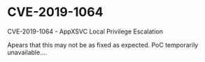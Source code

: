 # CVE-2019-1064
CVE-2019-1064 - AppXSVC Local Privilege Escalation

Apears that this may not be as fixed as expected. PoC temporarily unavailable....
